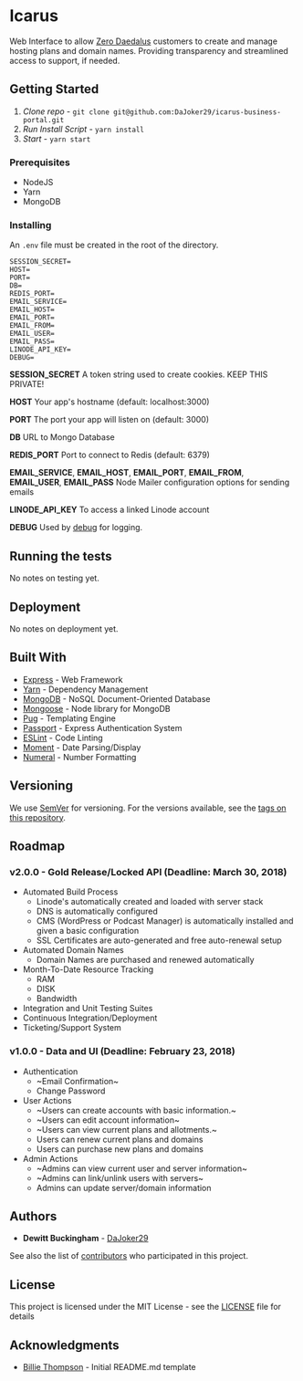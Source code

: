 # Icarus

Web Interface to allow [Zero Daedalus](https://zerodaedalus.com) customers to create and manage hosting plans and domain names. Providing transparency and streamlined access to support, if needed.

## Getting Started

1. *Clone repo* - `git clone git@github.com:DaJoker29/icarus-business-portal.git`
2. *Run Install Script* - `yarn install`
3. *Start* - `yarn start`

### Prerequisites
- NodeJS
- Yarn
- MongoDB

### Installing
An `.env` file must be created in the root of the directory.

```
SESSION_SECRET=
HOST=
PORT=
DB=
REDIS_PORT=
EMAIL_SERVICE=
EMAIL_HOST=
EMAIL_PORT=
EMAIL_FROM=
EMAIL_USER=
EMAIL_PASS=
LINODE_API_KEY=
DEBUG=
```
**SESSION_SECRET** A token string used to create cookies. KEEP THIS PRIVATE!

**HOST** Your app's hostname (default: localhost:3000)

**PORT** The port your app will listen on (default: 3000)

**DB** URL to Mongo Database

**REDIS_PORT** Port to connect to Redis (default: 6379)

**EMAIL_SERVICE**, **EMAIL_HOST**, **EMAIL_PORT**, **EMAIL_FROM**, **EMAIL_USER**, **EMAIL_PASS** Node Mailer configuration options for sending emails

**LINODE_API_KEY** To access a linked Linode account

**DEBUG** Used by [debug](https://github.com/visionmedia/debug) for logging.

## Running the tests
No notes on testing yet.

## Deployment
No notes on deployment yet.

## Built With

* [Express](http://expressjs.com/) - Web Framework
* [Yarn](https://yarnpkg.com/en/) - Dependency Management
* [MongoDB](https://www.mongodb.com/) - NoSQL Document-Oriented Database
* [Mongoose](http://mongoosejs.com/) - Node library for MongoDB
* [Pug](https://pugjs.org/api/getting-started.html) - Templating Engine
* [Passport](http://www.passportjs.org/) - Express Authentication System
* [ESLint](https://eslint.org/) - Code Linting
* [Moment](http://momentjs.com/) - Date Parsing/Display
* [Numeral](http://numeraljs.com/) - Number Formatting

## Versioning

We use [SemVer](http://semver.org/) for versioning. For the versions available, see the [tags on this repository](https://github.com/dajoker29/icarus-business-portal/tags).

## Roadmap
### v2.0.0 - Gold Release/Locked API (Deadline: March 30, 2018)
- Automated Build Process
  - Linode's automatically created and loaded with server stack
  - DNS is automatically configured
  - CMS (WordPress or Podcast Manager) is automatically installed and given a basic configuration
  - SSL Certificates are auto-generated and free auto-renewal setup
- Automated Domain Names
  - Domain Names are purchased and renewed automatically
- Month-To-Date Resource Tracking
  - RAM
  - DISK
  - Bandwidth
- Integration and Unit Testing Suites
- Continuous Integration/Deployment
- Ticketing/Support System
### v1.0.0 - Data and UI (Deadline: February 23, 2018)
- Authentication
  - ~Email Confirmation~
  - Change Password
- User Actions
  - ~Users can create accounts with basic information.~
  - ~Users can edit account information~
  - ~Users can view current plans and allotments.~
  - Users can renew current plans and domains
  - Users can purchase new plans and domains
- Admin Actions
  - ~Admins can view current user and server information~
  - ~Admins can link/unlink users with servers~
  - Admins can update server/domain information


## Authors

* **Dewitt Buckingham** - [DaJoker29](https://github.com/DaJoker29)

See also the list of [contributors](https://github.com/dajoker29/icarus-business-portal/contributors) who participated in this project.

## License

This project is licensed under the MIT License - see the [LICENSE](LICENSE) file for details

## Acknowledgments

* [Billie Thompson](https://github.com/PurpleBooth) - Initial README.md template

